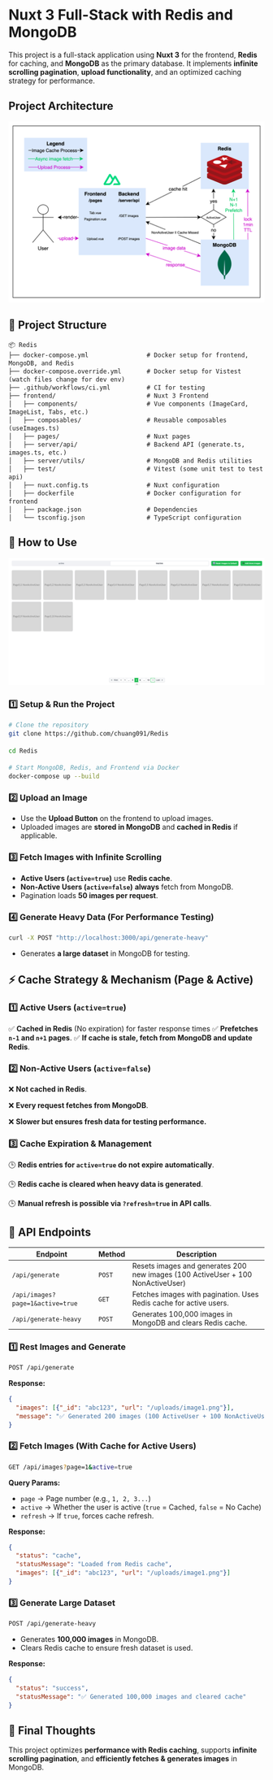 # **Nuxt 3 Full-Stack with Redis and MongoDB**

This project is a full-stack application using **Nuxt 3** for the frontend, **Redis** for caching, and **MongoDB** as the primary database. It implements **infinite scrolling pagination**, **upload functionality**, and an optimized caching strategy for performance.

## **Project Architecture**

![alt text](arc.png)

## **📂 Project Structure**

```text
📦 Redis
├── docker-compose.yml                # Docker setup for frontend, MongoDB, and Redis
├── docker-compose.override.yml       # Docker setup for Vistest (watch files change for dev env)
├── .github/workflows/ci.yml          # CI for testing
├── frontend/                         # Nuxt 3 Frontend
│   ├── components/                   # Vue components (ImageCard, ImageList, Tabs, etc.)
│   ├── composables/                  # Reusable composables (useImages.ts)
│   ├── pages/                        # Nuxt pages
│   ├── server/api/                   # Backend API (generate.ts, images.ts, etc.)
│   ├── server/utils/                 # MongoDB and Redis utilities
│   ├── test/                         # Vitest (some unit test to test api)
│   ├── nuxt.config.ts                # Nuxt configuration
│   ├── dockerfile                    # Docker configuration for frontend
│   ├── package.json                  # Dependencies
│   └── tsconfig.json                 # TypeScript configuration
```

## **🚀 How to Use**

![alt text](image.png)

### **1️⃣ Setup & Run the Project**

```sh
# Clone the repository
git clone https://github.com/chuang091/Redis

cd Redis

# Start MongoDB, Redis, and Frontend via Docker
docker-compose up --build
```

### **2️⃣ Upload an Image**

- Use the **Upload Button** on the frontend to upload images.
- Uploaded images are **stored in MongoDB** and **cached in Redis** if applicable.

### **3️⃣ Fetch Images with Infinite Scrolling**

- **Active Users (`active=true`)** use **Redis cache**.
- **Non-Active Users (`active=false`)** **always** fetch from MongoDB.
- Pagination loads **50 images per request**.

### **4️⃣ Generate Heavy Data** (For Performance Testing)

```sh
curl -X POST "http://localhost:3000/api/generate-heavy"
```

- Generates **a large dataset** in MongoDB for testing.

## **⚡ Cache Strategy & Mechanism (Page & Active)**

### **1️⃣ Active Users (`active=true`)**

✅ **Cached in Redis** (No expiration) for faster response times
✅ **Prefetches `n-1` and `n+1` pages**.
✅ **If cache is stale, fetch from MongoDB and update Redis**.

### **2️⃣ Non-Active Users (`active=false`)**

❌ **Not cached in Redis**.

❌ **Every request fetches from MongoDB**.

❌ **Slower but ensures fresh data for testing performance.**

### **3️⃣ Cache Expiration & Management**

🕒 **Redis entries for `active=true` do not expire automatically**.

🕒 **Redis cache is cleared when heavy data is generated**.

🕒 **Manual refresh is possible via `?refresh=true` in API calls**.

## **📌 API Endpoints**


| **Endpoint**                     | **Method** | **Description**                                                                 |
| ---------------------------------- | ------------ | --------------------------------------------------------------------------------- |
| `/api/generate`                  | `POST`     | Resets images and generates 200 new images (100 ActiveUser + 100 NonActiveUser) |
| `/api/images?page=1&active=true` | `GET`      | Fetches images with pagination. Uses Redis cache for active users.              |
| `/api/generate-heavy`            | `POST`     | Generates 100,000 images in MongoDB and clears Redis cache.                     |

### **1️⃣ Rest Images and Generate**

```sh
POST /api/generate
```

**Response:**

```json
{
  "images": [{"_id": "abc123", "url": "/uploads/image1.png"}],
  "message": "✅ Generated 200 images (100 ActiveUser + 100 NonActiveUser)"
}
```

### **2️⃣ Fetch Images (With Cache for Active Users)**

```sh
GET /api/images?page=1&active=true
```

**Query Params:**

- `page` → Page number (e.g., `1, 2, 3...`)
- `active` → Whether the user is active (`true` = Cached, `false` = No Cache)
- `refresh` → If `true`, forces cache refresh.

**Response:**

```json
{
  "status": "cache",
  "statusMessage": "Loaded from Redis cache",
  "images": [{"_id": "abc123", "url": "/uploads/image1.png"}]
}
```

### **3️⃣ Generate Large Dataset**

```sh
POST /api/generate-heavy
```

- Generates **100,000 images** in MongoDB.
- Clears Redis cache to ensure fresh dataset is used.

**Response:**

```json
{
  "status": "success",
  "statusMessage": "✅ Generated 100,000 images and cleared cache"
}
```

## **🚀 Final Thoughts**

This project optimizes **performance with Redis caching**, supports **infinite scrolling pagination**, and **efficiently fetches & generates images** in MongoDB.
